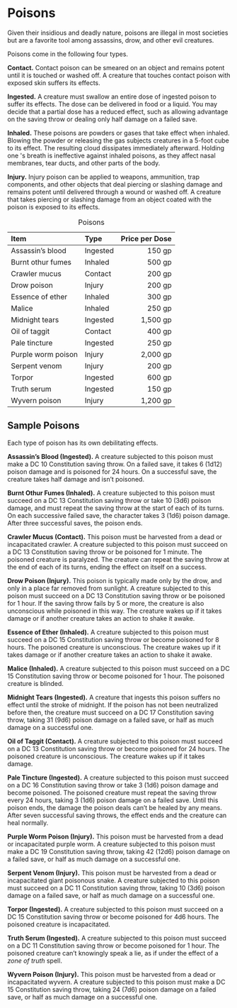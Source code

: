 # Poisons

Given their insidious and deadly nature, poisons are illegal in most societies but are a favorite tool among assassins, drow, and other evil creatures.

Poisons come in the following four types.

**Contact.** Contact poison can be smeared on an object and remains potent until it is touched or washed off. A creature that touches contact poison with exposed skin suffers its effects.

**Ingested.** A creature must swallow an entire dose of ingested poison to suffer its effects. The dose can be delivered in food or a liquid. You may decide that a partial dose has a reduced effect, such as allowing advantage on the saving throw or dealing only half damage on a failed save.

**Inhaled.** These poisons are powders or gases that take effect when inhaled. Blowing the powder or releasing the gas subjects creatures in a 5-foot cube to its effect. The resulting cloud dissipates immediately afterward. Holding one 's breath is ineffective against inhaled poisons, as they affect nasal membranes, tear ducts, and other parts of the body.

**Injury.** Injury poison can be applied to weapons, ammunition, trap components, and other objects that deal piercing or slashing damage and remains potent until delivered through a wound or washed off. A creature that takes piercing or slashing damage from an object coated with the poison is exposed to its effects.


<table>
<caption id="poisons">Poisons</caption>
<colgroup>
<col style="text-align:left;"/>
<col style="text-align:left;"/>
<col style="text-align:right;"/>
</colgroup>

<thead>
<tr>
	<th style="text-align:left;">Item</th>
	<th style="text-align:left;">Type</th>
	<th style="text-align:right;">Price per Dose</th>
</tr>
</thead>

<tbody>
<tr>
	<td style="text-align:left;">Assassin&#8217;s blood</td>
	<td style="text-align:left;">Ingested</td>
	<td style="text-align:right;">150&nbsp;gp</td>
</tr>
<tr>
	<td style="text-align:left;">Burnt othur fumes</td>
	<td style="text-align:left;">Inhaled</td>
	<td style="text-align:right;">500&nbsp;gp</td>
</tr>
<tr>
	<td style="text-align:left;">Crawler mucus</td>
	<td style="text-align:left;">Contact</td>
	<td style="text-align:right;">200&nbsp;gp</td>
</tr>
<tr>
	<td style="text-align:left;">Drow poison</td>
	<td style="text-align:left;">Injury</td>
	<td style="text-align:right;">200&nbsp;gp</td>
</tr>
<tr>
	<td style="text-align:left;">Essence of ether</td>
	<td style="text-align:left;">Inhaled</td>
	<td style="text-align:right;">300&nbsp;gp</td>
</tr>
<tr>
	<td style="text-align:left;">Malice</td>
	<td style="text-align:left;">Inhaled</td>
	<td style="text-align:right;">250&nbsp;gp</td>
</tr>
<tr>
	<td style="text-align:left;">Midnight tears</td>
	<td style="text-align:left;">Ingested</td>
	<td style="text-align:right;">1,500&nbsp;gp</td>
</tr>
<tr>
	<td style="text-align:left;">Oil of taggit</td>
	<td style="text-align:left;">Contact</td>
	<td style="text-align:right;">400&nbsp;gp</td>
</tr>
<tr>
	<td style="text-align:left;">Pale tincture</td>
	<td style="text-align:left;">Ingested</td>
	<td style="text-align:right;">250&nbsp;gp</td>
</tr>
<tr>
	<td style="text-align:left;">Purple worm poison</td>
	<td style="text-align:left;">Injury</td>
	<td style="text-align:right;">2,000&nbsp;gp</td>
</tr>
<tr>
	<td style="text-align:left;">Serpent venom</td>
	<td style="text-align:left;">Injury</td>
	<td style="text-align:right;">200&nbsp;gp</td>
</tr>
<tr>
	<td style="text-align:left;">Torpor</td>
	<td style="text-align:left;">Ingested</td>
	<td style="text-align:right;">600&nbsp;gp</td>
</tr>
<tr>
	<td style="text-align:left;">Truth serum</td>
	<td style="text-align:left;">Ingested</td>
	<td style="text-align:right;">150&nbsp;gp</td>
</tr>
<tr>
	<td style="text-align:left;">Wyvern poison</td>
	<td style="text-align:left;">Injury</td>
	<td style="text-align:right;">1,200&nbsp;gp</td>
</tr>
</tbody>
</table>


## Sample Poisons
Each type of poison has its own debilitating effects.

**Assassin’s Blood (Ingested).** A creature subjected to this poison must make a DC 10 Constitution saving throw. On a failed save, it takes 6 (1d12) poison damage and is poisoned for 24 hours. On a successful save, the creature takes half damage and isn’t poisoned.

**Burnt Othur Fumes (Inhaled).** A creature subjected to this poison must succeed on a DC 13 Constitution saving throw or take 10 (3d6) poison damage, and must repeat the saving throw at the start of each of its turns. On each successive failed save, the character takes 3 (1d6) poison damage. After three successful saves, the poison ends.

**Crawler Mucus (Contact).** This poison must be harvested from a dead or incapacitated crawler. A creature subjected to this poison must succeed on a DC 13 Constitution saving throw or be poisoned for 1 minute. The poisoned creature is paralyzed. The creature can repeat the saving throw at the end of each of its turns, ending the effect on itself on a success.

**Drow Poison (Injury).** This poison is typically made only by the drow, and only in a place far removed from sunlight. A creature subjected to this poison must succeed on a DC 13 Constitution saving throw or be poisoned for 1 hour. If the saving throw fails by 5 or more, the creature is also unconscious while poisoned in this way. The creature wakes up if it takes damage or if another creature takes an action to shake it awake.

**Essence of Ether (Inhaled).** A creature subjected to this poison must succeed on a DC 15 Constitution saving throw or become poisoned for 8 hours. The poisoned creature is unconscious. The creature wakes up if it takes damage or if another creature takes an action to shake it awake.

**Malice (Inhaled).** A creature subjected to this poison must succeed on a DC 15 Constitution saving throw or become poisoned for 1 hour. The poisoned creature is blinded.

**Midnight Tears (Ingested).** A creature that ingests this poison suffers no effect until the stroke of midnight. If the poison has not been neutralized before then, the creature must succeed on a DC 17 Constitution saving throw, taking 31 (9d6) poison damage on a failed save, or half as much damage on a successful one.

**Oil of Taggit (Contact).** A creature subjected to this poison must succeed on a DC 13 Constitution saving throw or become poisoned for 24 hours. The poisoned creature is unconscious. The creature wakes up if it takes damage.

**Pale Tincture (Ingested).** A creature subjected to this poison must succeed on a DC 16 Constitution saving throw or take 3 (1d6) poison damage and become poisoned. The poisoned creature must repeat the saving throw every 24 hours, taking 3 (1d6) poison damage on a failed save. Until this poison ends, the damage the poison deals can’t be healed by any means. After seven successful saving throws, the effect ends and the creature can heal normally.

**Purple Worm Poison (Injury).** This poison must be harvested from a dead or incapacitated purple worm. A creature subjected to this poison must make a DC 19 Constitution saving throw, taking 42 (12d6) poison damage on a failed save, or half as much damage on a successful one.

**Serpent Venom (Injury).** This poison must be harvested from a dead or incapacitated giant poisonous snake. A creature subjected to this poison must succeed on a DC 11 Constitution saving throw, taking 10 (3d6) poison damage on a failed save, or half as much damage on a successful one.

**Torpor (Ingested).** A creature subjected to this poison must succeed on a DC 15 Constitution saving throw or become poisoned for 4d6 hours. The poisoned creature is incapacitated.

**Truth Serum (Ingested).** A creature subjected to this poison must succeed on a DC 11 Constitution saving throw or become poisoned for 1 hour. The poisoned creature can’t knowingly speak a lie, as if under the effect of a *zone of truth* spell.

**Wyvern Poison (Injury).** This poison must be harvested from a dead or incapacitated wyvern. A creature subjected to this poison must make a DC 15 Constitution saving throw, taking 24 (7d6) poison damage on a failed save, or half as much damage on a successful one.
